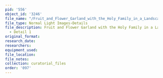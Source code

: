 ```yaml
---
pid: '556'
object_id: '3246'
file_name: "/Fruit_and_Flower_Garland_with_the_Holy_Family_in_a_Landscape_%28Munich%29_detail_1.jpg"
file_type: Normal Light Images›Details
file_description: Fruit and Flower Garland with the Holy Family in a Landscape (Munich)
  - Detail 1
original_format:
research_date:
researchers:
equipment_used:
file_location:
file_notes:
collection: curatorial_files
order: '097'
---
```

